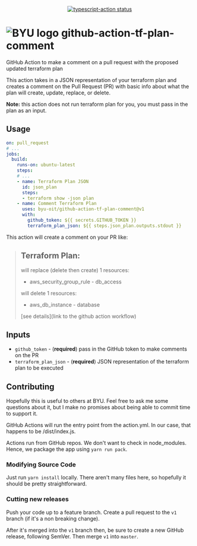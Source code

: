 <p align="center">
  <a href="https://github.com/actions/typescript-action/actions"><img alt="typescript-action status" src="https://github.com/actions/typescript-action/workflows/build-test/badge.svg"></a>
</p>

# ![BYU logo](https://www.hscripts.com/freeimages/logos/university-logos/byu/byu-logo-clipart-128.gif) github-action-tf-plan-comment

GitHub Action to make a comment on a pull request with the proposed updated terraform plan

This action takes in a JSON representation of your terraform plan and creates a comment on the Pull Request (PR) with basic info about what the plan will create, update, replace, or delete.

**Note:** this action does not run terraform plan for you, you must pass in the plan as an input.

## Usage
```yaml
on: pull_request
# ...
jobs:
  build:
    runs-on: ubuntu-latest
    steps:
    # ... 
    - name: Terraform Plan JSON
      id: json_plan
      steps:
      - terraform show -json plan
    - name: Comment Terraform Plan
      uses: byu-oit/github-action-tf-plan-comment@v1
      with:
        github_token: ${{ secrets.GITHUB_TOKEN }}
        terraform_plan_json: ${{ steps.json_plan.outputs.stdout }}
```

This action will create a comment on your PR like:

> ## Terraform Plan:
> will replace (delete then create) 1 resources:
> - aws_security_group_rule - db_access
> 
> will delete 1 resources:
> - aws_db_instance - database
> 
>[see details](link to the github action workflow)


## Inputs
* `github_token` - (**required**) pass in the GitHub token to make comments on the PR
* `terraform_plan_json` - (**required**) JSON representation of the terraform plan to be executed

## Contributing
Hopefully this is useful to others at BYU.
Feel free to ask me some questions about it, but I make no promises about being able to commit time to support it.

GitHub Actions will run the entry point from the action.yml.
In our case, that happens to be /dist/index.js.

Actions run from GitHub repos.
We don't want to check in node_modules. Hence, we package the app using `yarn run pack`.

### Modifying Source Code
Just run `yarn install` locally.
There aren't many files here, so hopefully it should be pretty straightforward.

### Cutting new releases
Push your code up to a feature branch.
Create a pull request to the `v1` branch (if it's a non breaking change).

After it's merged into the `v1` branch then, be sure to create a new GitHub release, following SemVer.
Then merge `v1` into `master`.
